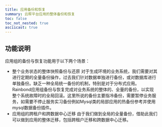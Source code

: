 ```yaml
---
title: 应用备份和恢复
summary: 云帮平台应用的整体备份和恢复
toc: false
toc_not_nested: true
asciicast: true
---
```


<div id="toc"></div>

## 功能说明
应用组的备份与恢复功能用于以下两个场景：
* 整个业务状态的整体快照备份与还原
   对于生成环境的业务系统，我们需要对其进行定期的全量备份操作，过去我们针对数据单独进行备份，或对数据库进行单独备份。缺乏一种全局统一备份的机制，特别是对于分布式应用。Rainbond应用组备份与恢复完成对业务系统的整体的、全量的备份，以实现整个系统故障时的全局回滚。这里所说的备份主要指冷备份，需要暂停业务服务，如需要不停止服务实习备份例如Mysql类的局部应用的热备份参考并使用mysql数据备份插件。
* 应用组的跨租户和跨数据中心迁移
   由于我们做到全局的全量备份，借助此我们可以做到应用的整体迁移，包括跨租户迁移和跨数据中心迁移。